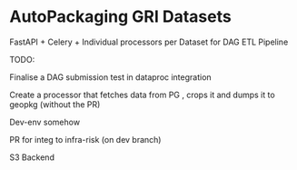 # AutoPackaging GRI Datasets

FastAPI + Celery + Individual processors per Dataset for DAG ETL Pipeline

TODO:

Finalise a DAG submission test in dataproc integration

Create a processor that fetches data from PG , crops it and dumps it to geopkg (without the PR)

Dev-env somehow

PR for integ to infra-risk (on dev branch)

S3 Backend